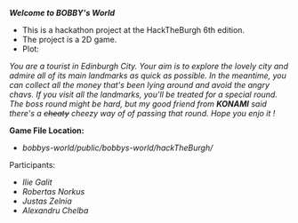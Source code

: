 ***Welcome to BOBBY's World***

- This is a hackathon project at the HackTheBurgh 6th edition.
- The project is a 2D game.
- Plot:

*You are a tourist in Edinburgh City. Your aim is to explore the lovely city and admire all of its main landmarks as quick as possible.
In the meantime, you can collect all the money that's been lying around and avoid the angry chavs. 
If you visit all the landmarks, you'll be treated for a special round.
The boss round might be hard, but my good friend from **KONAMI** said there's a ~~cheaty~~ cheezy way of of passing that round.
Hope you enjo it !*

**Game File Location:**
- *bobbys-world/public/bobbys-world/hackTheBurgh/*


Participants:

- *Ilie Galit*
- *Robertas Norkus*
- *Justas Zelnia*
- *Alexandru Chelba*
